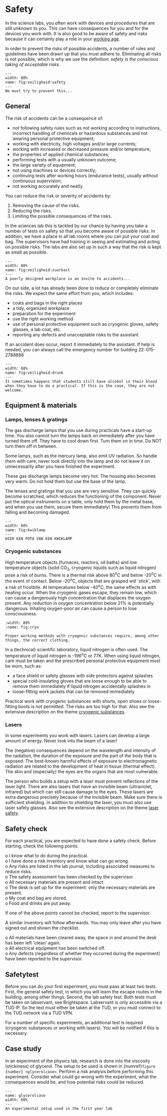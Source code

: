 # Safety

In the science labs, you often work with devices and procedures that are still unknown to you. This can have consequences for you and for the devices you work with. It is also good to be aware of safety and risks because it can certainly play a role in your [working age](https://nos.nl/artikel/2497358-openbaar-ministerie-eist-weer-miljoenenboete-van-limburgs-chemiebedrijf).

In order to prevent the risks of possible accidents, a number of rules and guidelines have been drawn up that you must adhere to. Eliminating all risks is not possible, which is why we use the definition: *safety is the conscious taking of acceptable risks*.

```{figure} Figures/safety.jpg
---
width: 80%
name: fig:veiligheid:safety
---
We must try to prevent this...
```

## General

The risk of accidents can be a consequence of:
- not following safety rules such as not working according to instructions, incorrect handling of chemicals or hazardous substances and not wearing personal protective equipment;
- working with electricity, high voltages and/or large currents;
- working with increased or decreased pressure and/or temperature;
- the properties of applied chemical substances;
- performing tests with a usually unknown outcome;
- the large variety of equipment;
- not using machines or devices correctly;
- continuing tests after working hours (endurance tests), usually without continuous supervision;
- not working accurately and neatly.

You can reduce the risk or severity of accidents by:
1. Removing the cause of the risks.
2. Reducing the risks.
3. Limiting the possible consequences of the risks.

In the sciences lab this is tackled by our chance by having you take a number of tests on safety so that you become aware of possible risks. In addition, we have a place in all lab rooms where you can put your coat and bag. The supervisors have had training in seeing and estimating and acting on possible risks. The labs are also set up in such a way that the risk is kept as small as possible.

```{figure} Figures/zuurkast.JPG
---
width: 80%
name: fig:veiligheid:zuurkast
---
A poorly designed workplace is an invite to accidents...
```

On our side, a lot has already been done to reduce or completely eliminate the risks. We expect the same effort from you, which includes:
- coats and bags in the right places
- a tidy, organized workplace
- preparation for the experiment
- use the right working method
- use of personal protective equipment such as cryogenic gloves, safety glasses, a lab coat, etc.
- reporting any defects and unacceptable risks to the assistant

If an accident does occur, report it immediately to the assistant. If help is needed, you can always call the emergency number for building 22: 015-2788888

```{figure} Figures/drunklab3.jpg
---
width: 60%
name: fig:veiligheid:drunk
---
It sometimes happens that students still have alcohol in their blood when they have to do a practical. If this is the case, they are not welcome.
```

## Equipment & materials

### Lamps, lenses & gratings

The gas discharge lamps that you use during practicals have a start-up time. You also cannot turn the lamps back on immediately after you have turned them off. They have to cool down first. Turn them on in time. Do NOT turn them off in between.

Some lamps, such as the mercury lamp, also emit UV radiation. So handle them with care, never look directly into the lamp and do not leave it on unnecessarily after you have finished the experiment.

These gas discharge lamps become very hot. The housing also becomes very warm. Do not hold them but use the base of the lamp.

The lenses and gratings that you use are very sensitive. They can quickly become scratched, which reduces the functioning of the component. Never put the optical instruments on a table, only hold them by the metal base, and when you use them, secure them immediately! This prevents them from falling and becoming damaged.

```{figure} Figures/drunklab3.jpg
---
width: 60%
name: fig:kwiklamp
---
HIER EEN FOTO VAN EEN KWIKLAMP
```

### Cryogenic substances

High temperature objects (furnaces, reactors, oil baths) and low temperature objects (solid CO$_2$, cryogenic liquids such as liquid nitrogen) pose a risk of burns. There is a thermal risk above 80$^o$C and below -20$^o$C in the event of contact. Below -20$^o$C, objects that are grasped will 'stick', with a risk of frostbite. At temperatures below -40$^o$C, the same effects as with heating occur. When the cryogenic gases escape, they remain low, which can cause a dangerously high concentration that displaces the oxygen present. Any reduction in oxygen concentration below 21% is potentially dangerous. Inhaling oxygen-poor air can cause a person to lose consciousness.

```{figure} Figures/cryo.jpg
:width: 80%
:name: fig:cryo

Proper working methods with cryogenic substances require, among other things, the correct clothing.
```

In a (technical) scientific laboratory, liquid nitrogen is often used. The temperature of liquid nitrogen is -196$^o$C or 77K. When using liquid nitrogen, care must be taken and the prescribed personal protective equipment must be worn, such as:
- a face shield or safety glasses with side protectors against splashes
- special cold-insulating gloves that are loose enough to be able to remove them immediately if liquid nitrogen accidentally splashes in
- loose-fitting work jackets that can be removed immediately

Practical work with cryogenic substances with shorts, open shoes or loose-fitting boots is not permitted. The risks are too high for that. Also see the extensive description on the theme [cryogenic substances](./Cryogenes.md).

### Lasers

In some experiments you work with lasers. Lasers can develop a large amount of energy. Never look into the beam of a laser!

The (negative) consequences depend on the wavelength and intensity of the radiation, the duration of the exposure and the part of the body that is exposed. The best-known harmful effects of exposure to electromagnetic radiation are related to the development of heat in tissue (thermal effect). The skin and (especially) the eyes are the organs that are most vulnerable.

The person who builds a setup with a laser must prevent reflections of the laser light. There are also lasers that have an invisible beam (ultraviolet, infrared) but which can still cause damage to the eyes. These lasers are extra dangerous precisely because of the invisible beam. Make sure there is sufficient shielding. In addition to shielding the laser, you must also use laser safety glasses. Also see the extensive description on the theme [laser safety](./Lasersafety.md).

## Safety check

For each practical, you are expected to have done a safety check. Before starting, check the following points:

o I know what to do during the practical.\
o I have done a risk inventory and know what can go wrong.\
o Any risks are listed in the lab journal, including associated measures to reduce risks.\
o The safety assessment has been checked by the supervisor.\
o All necessary materials are present and intact.\
o The desk is set up for the experiment: only the necessary materials are present.\
o My coat and bag are stored.\
o Food and drinks are put away.

If one of the above points cannot be checked, report to the supervisor.

A similar inventory will follow afterwards. You may only leave after you have signed out and shown the checklist.

o All materials have been cleared away, the space in and around the desk has been left 'clean' again.\
o All electrical equipment has been switched off.\
o Any defects (regardless of whether they occurred during the experiment) have been reported to the supervisor.

## Safetytest

Before you can do your first experiment, you must pass at least two tests. First, the general safety test, in which you will learn the escape routes in the building, among other things. Second, the lab safety test. Both tests must be taken on labservant, see Brightspace. Labservant is only accessible via a TUD IP. So the test must either be taken at the TUD, or you must connect to the TUD network via a TUD VPN.

For a number of specific experiments, an additional test is required (cryogenic substances or working with lasers). You will be notified if this is necessary.

## Case study
In an experiment of the physics lab, research is done into the viscosity (stickiness) of glycerol. The setup to be used is shown in {numref}`figure {number} <glycerolcase>`. Perform a risk analysis before performing this experiment. Consider what could go wrong with the experiment, what the consequences would be, and how potential risks could be reduced.

```{figure} Figures/glycerolcase.png
---
name: glycerolcase
width: 60%
---
An experimental setup used in the first year lab
```